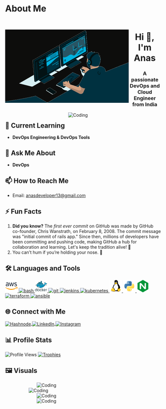 # About Me

<div style="display: flex; justify-content: space-between; align-items: center;">
  <img src="https://raw.githubusercontent.com/Potential17/Potential17/master/user%20(2).gif" alt="Github" style="max-width: 80%; width: 400px; height: auto;" />
  
  <div>
    <h1 align="center">Hi 👋, I'm Anas</h1>
    <h3 align="center">A passionate DevOps and Cloud Engineer from India</h3>
  </div>
</div>

<img align="right" alt="Coding" width="300" src="https://liveimages.algoworks.com/new-algoworks/wp-content/uploads/2022/05/31103033/devOps-cloud-native.gif">

## 🌱 Current Learning
- **DevOps Engineering & DevOps Tools**

## 💬 Ask Me About
- **DevOps**

## 📫 How to Reach Me
- Email: [anasdeveloper13@gmail.com](mailto:anasdeveloper13@gmail.com)

## ⚡ Fun Facts
1. **Did you know?** The *first ever commit* on GitHub was made by GitHub co-founder, Chris Wanstrath, on February 8, 2008. The commit message was "initial commit of rails app." Since then, millions of developers have been committing and pushing code, making GitHub a hub for collaboration and learning. Let's keep the tradition alive! 🚀
2. You can’t hum if you’re holding your nose. 🤭

## 🛠️ Languages and Tools
<p align="left">
  <a href="https://aws.amazon.com" target="_blank" rel="noreferrer"> 
    <img src="https://raw.githubusercontent.com/devicons/devicon/master/icons/amazonwebservices/amazonwebservices-original-wordmark.svg" alt="aws" width="40" height="40"/> 
  </a> 
  <a href="https://www.gnu.org/software/bash/" target="_blank" rel="noreferrer"> 
    <img src="https://www.vectorlogo.zone/logos/gnu_bash/gnu_bash-icon.svg" alt="bash" width="40" height="40"/> 
  </a> 
  <a href="https://www.docker.com/" target="_blank" rel="noreferrer"> 
    <img src="https://raw.githubusercontent.com/devicons/devicon/master/icons/docker/docker-original-wordmark.svg" alt="docker" width="40" height="40"/> 
  </a> 
  <a href="https://git-scm.com/" target="_blank" rel="noreferrer"> 
    <img src="https://www.vectorlogo.zone/logos/git-scm/git-scm-icon.svg" alt="git" width="40" height="40"/> 
  </a> 
  <a href="https://www.jenkins.io" target="_blank" rel="noreferrer"> 
    <img src="https://www.vectorlogo.zone/logos/jenkins/jenkins-icon.svg" alt="jenkins" width="40" height="40"/> 
  </a> 
  <a href="https://kubernetes.io" target="_blank" rel="noreferrer"> 
    <img src="https://www.vectorlogo.zone/logos/kubernetes/kubernetes-icon.svg" alt="kubernetes" width="40" height="40"/> 
  </a> 
  <a href="https://www.linux.org/" target="_blank" rel="noreferrer"> 
    <img src="https://raw.githubusercontent.com/devicons/devicon/master/icons/linux/linux-original.svg" alt="linux" width="40" height="40"/> 
  </a> 
  <a href="https://www.python.org" target="_blank" rel="noreferrer"> 
    <img src="https://raw.githubusercontent.com/devicons/devicon/master/icons/python/python-original.svg" alt="python" width="40" height="40"/> 
  </a> 
  <a href="https://www.nginx.com/" target="_blank" rel="noreferrer"> 
    <img src="https://raw.githubusercontent.com/devicons/devicon/master/icons/nginx/nginx-original.svg" alt="nginx" width="40" height="40"/> 
  </a>
  <a href="https://www.terraform.io/" target="_blank" rel="noreferrer"> 
    <img src="https://www.vectorlogo.zone/logos/terraformio/terraformio-icon.svg" alt="terraform" width="40" height="40"/> 
  </a>
  <a href="https://www.ansible.com/" target="_blank" rel="noreferrer"> 
    <img src="https://www.vectorlogo.zone/logos/ansible/ansible-icon.svg" alt="ansible" width="40" height="40"/> 
  </a>
</p>

## 🌐 Connect with Me
<p align="left">
  <a href="https://anasmansuri.hashnode.dev/" target="blank">
    <img align="center" src="https://cdn.hashnode.com/res/hashnode/image/upload/v1611902473383/CDyAuTy75.png" alt="Hashnode" height="30" width="40" />
  </a>
  <a href="https://www.linkedin.com/in/anas-056b2b259/" target="blank">
    <img align="center" src="https://raw.githubusercontent.com/rahuldkjain/github-profile-readme-generator/master/src/images/icons/Social/linked-in-alt.svg" alt="LinkedIn" height="30" width="40" />
  </a>
  <a href="https://www.instagram.com/chief.anas/" target="blank">
    <img align="center" src="https://raw.githubusercontent.com/rahuldkjain/github-profile-readme-generator/master/src/images/icons/Social/instagram.svg" alt="Instagram" height="30" width="40" />
  </a>
</p>

## 📊 Profile Stats
<p align="left">
  <img src="https://komarev.com/ghpvc/?username=mansurianas&label=Profile%20views&color=0e75b6&style=flat" alt="Profile Views" />
  <a href="https://github.com/ryo-ma/github-profile-trophy">
    <img src="https://github-profile-trophy.vercel.app/?username=mansurianas" alt="Trophies" />
  </a>
</p>

## 🖼️ Visuals
<div style="display: flex; flex-wrap: wrap; justify-content: space-around;">
  <img align="left" alt="Coding" width="300" src="https://liveimages.algoworks.com/new-algoworks/wp-content/uploads/2022/05/31103033/devOps-cloud-native.gif">
  <img align="left" alt="Coding" width="352" src="https://simplecoding.dev/assets/devops.gif">
  <img align="left" alt="Coding" width="300" src="https://www.hfsolutions.cl/assets/img/gifs/ilustracion-devops.gif">
  <img align="left" alt="Coding" width="300" src="https://maraaverick.rbind.io/banners/nyan_docker_whale_gfycat.gif">
</div>


